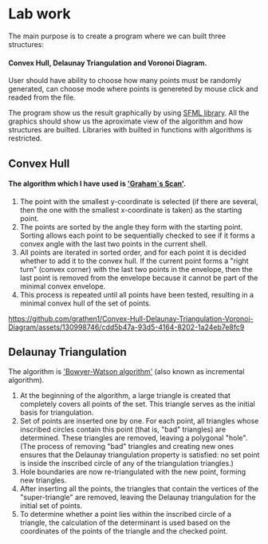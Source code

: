 # Lab work
 The main purpose is to create a program where we can built three structures: 
 #### Convex Hull, Delaunay Triangulation and Voronoi Diagram.

User should have ability to choose how many points must be randomly generated, can choose mode where points is genereted by mouse click and readed from the file.

The program show us the result graphically by using [SFML library](https://www.sfml-dev.org/). All the graphics should show us the aproximate view of the algorithm and how structures are builted.
Libraries with builted in functions with algorithms is restricted.

## Convex Hull

#### The algorithm which I have used is ['Graham`s Scan'](https://en.wikipedia.org/wiki/Graham_scan).
1. The point with the smallest y-coordinate is selected (if there are several, then the one with the smallest x-coordinate is taken) as the starting point.
2. The points are sorted by the angle they form with the starting point. Sorting allows each point to be sequentially checked to see if it forms a convex angle with the last two points in the current shell.
3. All points are iterated in sorted order, and for each point it is decided whether to add it to the convex hull. If the current point forms a "right turn" (convex corner) with the last two points in the envelope, then the last point is removed from the envelope because it cannot be part of the minimal convex envelope.
4. This process is repeated until all points have been tested, resulting in a minimal convex hull of the set of points.

https://github.com/grathen1/Convex-Hull-Delaunay-Triangulation-Voronoi-Diagram/assets/130998746/cdd5b47a-93d5-4164-8202-1a24eb7e8fc9

## Delaunay Triangulation
The algorithm is ['Bowyer-Watson algorithm'](https://en.wikipedia.org/wiki/Bowyer%E2%80%93Watson_algorithm) (also known as incremental algorithm).
1. At the beginning of the algorithm, a large triangle is created that completely covers all points of the set. This triangle serves as the initial basis for triangulation.
2. Set of points are inserted one by one. For each point, all triangles whose inscribed circles contain this point (that is, "bad" triangles) are determined. These triangles are removed, leaving a polygonal "hole".
(The process of removing "bad" triangles and creating new ones ensures that the Delaunay triangulation property is satisfied: no set point is inside the inscribed circle of any of the triangulation triangles.)
3. Hole boundaries are now re-triangulated with the new point, forming new triangles.
4. After inserting all the points, the triangles that contain the vertices of the "super-triangle" are removed, leaving the Delaunay triangulation for the initial set of points.
5. To determine whether a point lies within the inscribed circle of a triangle, the calculation of the determinant is used based on the coordinates of the points of the triangle and the checked point.

